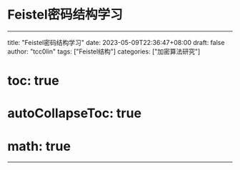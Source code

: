# Feistel密码结构学习

---
title: "Feistel密码结构学习"
date: 2023-05-09T22:36:47+08:00
draft: false
author: "tcc0lin"
tags: ["Feistel结构"]
categories: ["加密算法研究"]
# toc: true
# autoCollapseToc: true
# math: true
---
